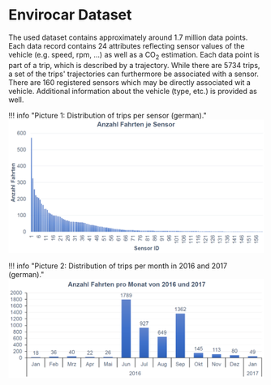 # Envirocar Dataset

The used dataset contains approximately around 1.7 million data points. Each data record contains 24 attributes
reflecting sensor values of the vehicle (e.g. speed, rpm, ...) as well as a CO<sub>2</sub> estimation. Each data point
is part of a trip, which is described by a trajectory. While there are 5734 trips, a set of the trips' trajectories can
furthermore be associated with a sensor. There are 160 registered sensors which may be directly associated wit a
vehicle. Additional information about the vehicle (type, etc.) is provided as well.

!!! info "Picture 1: Distribution of trips per sensor (german)."
    ![Trips per sensor](tripspersensor.png)


!!! info "Picture 2: Distribution of trips per month in 2016 and 2017 (german)."
    ![Trips per month](tripspermonth.png)
